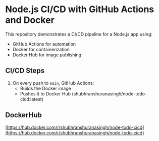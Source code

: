 # Node.js CI/CD with GitHub Actions and Docker

This repository demonstrates a CI/CD pipeline for a Node.js app using:
- GitHub Actions for automation
- Docker for containerization
- Docker Hub for image publishing

## CI/CD Steps
1. On every push to `main`, GitHub Actions:
   - Builds the Docker image
   - Pushes it to Docker Hub (shubhranshuranasingh/node-todo-cicd:latest)

## DockerHub
[https://hub.docker.com/r/shubhranshuranasingh/node-todo-cicd](https://hub.docker.com/r/shubhranshuranasingh/node-todo-cicd)
